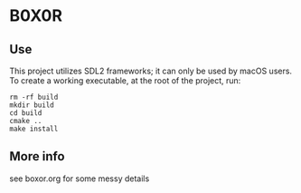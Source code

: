 # B0X0R

## Use

This project utilizes SDL2 frameworks; it can only be used by macOS users. To create a working executable, at the root of the project, run:   

```
rm -rf build
mkdir build
cd build
cmake ..
make install
```
## More info

see boxor.org for some messy details
